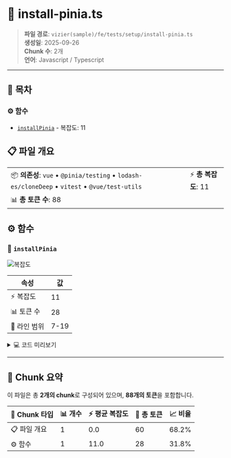 # 📄 install-pinia.ts

> **파일 경로**: `vizier(sample)/fe/tests/setup/install-pinia.ts`  
> **생성일**: 2025-09-26  
> **Chunk 수**: 2개  
> **언어**: Javascript / Typescript
---

## 📑 목차

### ⚙️ 함수
- [`installPinia`](#function-installpinia) - 복잡도: 11


## 📋 파일 개요

| | |
|--|--|
| 📦 **의존성**: `vue` • `@pinia/testing` • `lodash-es/cloneDeep` • `vitest` • `@vue/test-utils` | ⚡ **총 복잡도**: 11 |
| 📊 **총 토큰 수**: 88 |  |




## ⚙️ 함수

### <a id="function-installpinia"></a>🔧 `installPinia`

![복잡도](https://img.shields.io/badge/복잡도-11-red)

| 속성 | 값 |
|------|----|
| ⚡ 복잡도 | 11 |
| 📊 토큰 수 | 28 |
| 📍 라인 범위 | 7-19 |





<details>
<summary>💻 코드 미리보기</summary>

```javascript
export function installPinia(options?: Partial<TestingOptions>) {
  const globalConfigBackup = cloneDeep(config.global);

  beforeAll(() => {
    config.global.plugins.unshift(
      createTestingPinia(options) as unknown as Plugin
    );
  });

  afterAll(() => {
    config.global = globalConfigBackup;
  });
}...
```

**Chunk 메타데이터**
- 🆔 **ID**: `8fe9b8753ef4`
- 🏷️ **태그**: `function, javascript`

</details>

---



## 🧩 Chunk 요약

이 파일은 총 **2개의 chunk**로 구성되어 있으며, **88개의 토큰**을 포함합니다.

| 🧩 Chunk 타입 | 📊 개수 | ⚡ 평균 복잡도 | 📝 총 토큰 | 📈 비율 |
|---------------|--------|-------------|----------|--------|
| 📋 파일 개요 | 1 | 0.0 | 60 | 68.2% |
| ⚙️ 함수 | 1 | 11.0 | 28 | 31.8% |

